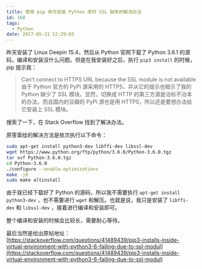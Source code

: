 ```yaml
---
title: 使用 pip 命令安装 Python 库时 SSL 缺失的解决办法
id: 168
tags:
  - Python
date: 2017-05-31 12:29:03
---
```


昨天安装了 Linux Deepin 15.4，然后从 Python 官网下载了 Python 3.6.1 的源码，编译和安装没什么问题。但是在我安装好之后，执行 `pip3 install` 的时候，pip 提示我：
> Can't connect to HTTPS URL because the SSL module is not available
由于 Python 官方的 PyPi 源采用的 HTTPS，并从它的提示也暗示了我的 Python 缺少了 SSL 模块。显然，切换成 HTTP 的第三方源是治标不治本的办法，而且国内的豆瓣的 PyPi 源也是用 HTTPS，所以还是要想办法给它安装上 SSL 模块。

搜索了一下，在 Stack Overflow 找到了解决办法。

原答案给的解决方法是依次执行以下命令：

```bash
sudo apt-get install python3-dev libffi-dev libssl-dev
wget https://www.python.org/ftp/python/3.6.0/Python-3.6.0.tgz  
tar xvf Python-3.6.0.tgz
cd Python-3.6.0
./configure --enable-optimizations  
make -j8  
sudo make altinstall
```

由于我已经下载好了 Python 的源码，所以我不需要执行 `apt-get install python3-dev` ，也不需要进行 `wget` 和解压。也就是说，我只是安装了 `libffi-dev` 和 `libssl-dev` ，接着进行编译和安装即可。

整个编译和安装的时候会比较长，需要耐心等待。

最后当然是给出原帖地址：[https://stackoverflow.com/questions/41489439/pip3-installs-inside-virtual-environment-with-python3-6-failing-due-to-ssl-modul](https://stackoverflow.com/questions/41489439/pip3-installs-inside-virtual-environment-with-python3-6-failing-due-to-ssl-modul)
